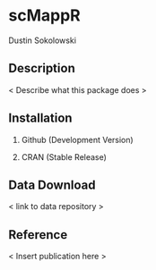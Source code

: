 # scMappR

Dustin Sokolowski

## Description
< Describe what this package does >

## Installation
1. Github (Development Version)

2. CRAN (Stable Release)

## Data Download
< link to data repository >

## Reference
< Insert publication here > 
